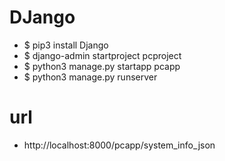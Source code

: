 # DJango
* $ pip3 install Django
* $ django-admin startproject pcproject
* $ python3 manage.py startapp pcapp
* $ python3 manage.py runserver

# url
* http://localhost:8000/pcapp/system_info_json